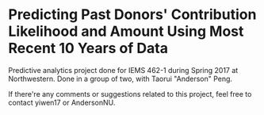 # Predicting Past Donors' Contribution Likelihood and Amount Using Most Recent 10 Years of Data 
Predictive analytics project done for IEMS 462-1 during Spring 2017 at Northwestern. Done in a group of two, with Taorui "Anderson" Peng.

If there're any comments or suggestions related to this project, feel free to contact yiwen17 or AndersonNU.
